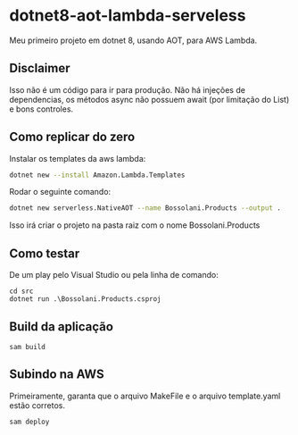 # dotnet8-aot-lambda-serveless

Meu primeiro projeto em dotnet 8, usando AOT, para AWS Lambda.

## Disclaimer
Isso não é um código para ir para produção. Não há injeções de dependencias, os métodos async não possuem await (por limitação do List<Product>) e bons controles. 

## Como replicar do zero

Instalar os templates da aws lambda:
```bash
dotnet new --install Amazon.Lambda.Templates
```

Rodar o seguinte comando: 
```bash
dotnet new serverless.NativeAOT --name Bossolani.Products --output .
```

Isso irá criar o projeto na pasta raiz com o nome Bossolani.Products

## Como testar

De um play pelo Visual Studio ou pela linha de comando:
```
cd src
dotnet run .\Bossolani.Products.csproj
```

## Build da aplicação

```
sam build
```

## Subindo na AWS

Primeiramente, garanta que o arquivo MakeFile e o arquivo template.yaml estão corretos.

```
sam deploy
```